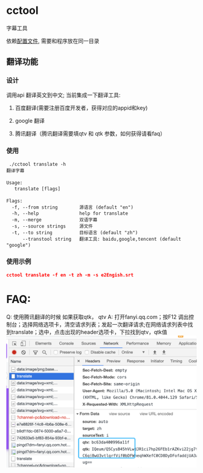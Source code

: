 # cctool
字幕工具

依赖[配置文件](./bin/config.yaml), 需要和程序放在同一目录

## 翻译功能

### 设计
调用api 翻译英文到中文; 当前集成一下翻译工具:

1. 百度翻译(需要注册百度开发者，获得对应的appid和key)

2. google 翻译

3. 腾讯翻译（腾讯翻译需要填qtv 和 qtk 参数，如何获得请看faq）


### 使用
```
 ./cctool translate -h
翻译字幕

Usage:
   translate [flags]

Flags:
  -f, --from string        源语言 (default "en")
  -h, --help               help for translate
  -m, --merge              双语字幕
  -s, --source strings     源文件
  -t, --to string          目标语言 (default "zh")
      --transtool string   翻译工具: baidu,google,tencent (default "google")
```


###  使用示例
```json
cctool translate -f en -t zh -m -s e2Engish.srt
```


# FAQ:
Q: 使用腾讯翻译的时候 如果获取qtk， qtv
A: 打开fanyi.qq.com；按F12 调出控制台；选择网络选项卡，清空请求列表；发起一次翻译请求;在网络请求列表中找到translate；选中，点击出现的header选项卡，下拉找到qtv，qtk值
![示例图](./doc/WechatIMG50.png)
